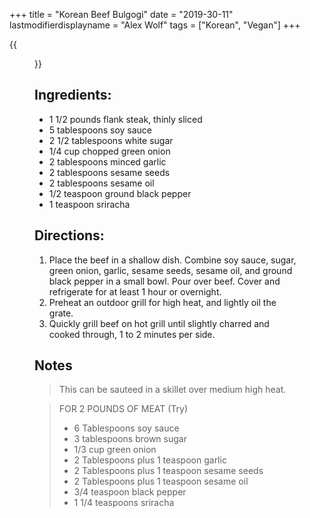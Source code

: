 +++
title = "Korean Beef Bulgogi"
date = "2019-30-11"
lastmodifierdisplayname = "Alex Wolf"
tags = ["Korean", "Vegan"]
+++

{{<figure src="/images/beef_bolgolgi.jpg">}}

## Ingredients:

* 1 1/2  pounds flank steak, thinly sliced 
* 5 tablespoons soy sauce
* 2 1/2 tablespoons white sugar
* 1/4 cup chopped green onion
* 2 tablespoons minced garlic
* 2 tablespoons sesame seeds
* 2 tablespoons sesame oil
* 1/2 teaspoon ground black pepper
* 1  teaspoon sriracha
 
## Directions:

1. Place the beef in a shallow dish. Combine soy sauce, sugar, green onion, garlic, sesame seeds, sesame oil, and ground black pepper in a small bowl. Pour over beef. Cover and refrigerate for at least 1 hour or overnight.
2. Preheat an outdoor grill for high heat, and lightly oil the grate.
3. Quickly grill beef on hot grill until slightly charred and cooked through, 1 to 2 minutes per side.

## Notes
> This can be sauteed in a skillet over medium high heat. 

>FOR 2 POUNDS OF MEAT (Try)
> * 6 Tablespoons soy sauce
> * 3 tablespoons brown sugar
> * 1/3 cup green onion
> * 2 Tablespoons plus 1 teaspoon garlic
> * 2 Tablespoons plus 1 teaspoon sesame seeds
> * 2 Tablespoons plus 1 teaspoon sesame oil
> * 3/4 teaspoon black pepper
> * 1 1/4 teaspoons sriracha